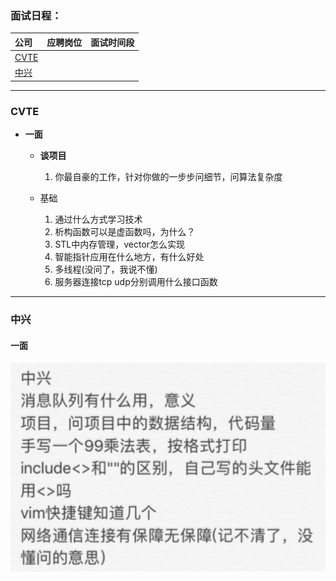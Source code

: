 ### **面试日程：** 

| 公司 | 应聘岗位 |面试时间段 |
| :------------- |:-------------|:-------------|
|[CVTE](#cvte) | |   |
|[中兴](#zhongxing) | |   |
----
### <a id="cvte"> CVTE </a>

- **一面**
    - **谈项目**
        1. 你最自豪的工作，针对你做的一步步问细节，问算法复杂度

    - 基础
        1. 通过什么方式学习技术
        2. 析构函数可以是虚函数吗，为什么？
        3. STL中内存管理，vector怎么实现
        4. 智能指针应用在什么地方，有什么好处
        5. 多线程(没问了，我说不懂)
        6. 服务器连接tcp udp分别调用什么接口函数



----
### <a id="zhongxing"> 中兴 </a>
#### 一面
![](./imgs/20170918214725.png)